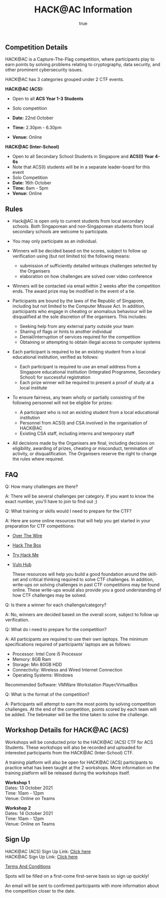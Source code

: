 ﻿---
layout: posts
title: HACK@AC Information
image: ../events/hack.png
categories: hackac
author:
  name: HACK@AC Organisers
---
## Competition Details

HACK@AC is a Capture-The-Flag competition, where participants play to earn points by solving problems relating to cryptography, data security, and other prominent cybersecurity issues.

HACK@AC has 3 categories grouped under 2 CTF events. 

**HACK@AC (ACS):**

* Open to all **ACS Year 1-3 Students**

* Solo competition

* **Date:** 22nd October

* **Time:** 2.30pm - 6.30pm

* **Venue:** Online

  

**HACK@AC (Inter-School)**

* Open to all Secondary School Students in Singapore and **ACS(I) Year 4-6s**
* Note that ACS(I) students will be in a separate leader-board for this event
* Solo Competition
* **Date:** 16th October
* **Time:** 8am - 5pm
* **Venue:** Online

## Rules

* Hack@AC is open only to current students from local secondary schools. Both Singaporean and non-Singaporean students from local secondary schools are welcome to participate.

* You may only participate as an individual.

* Winners will be decided based on the scores, subject to follow up verification using (but not limited to) the following means:
  * submission of sufficiently detailed writeups challenges selected by the Organisers
  * elaboration on how challenges are solved over video conference

* Winners will be contacted via email within 2 weeks after the competition ends. The award prize may be modified in the event of a tie.

* Participants are bound by the laws of the Republic of Singapore, including but not limited to the Computer Misuse Act. In addition, participants who engage in cheating or anomalous behaviour will be disqualified at the sole discretion of the organisers. This includes:
  * Seeking help from any external party outside your team
  * Sharing of flags or hints to another individual
  * Denial/interruption of services required for the competition
  * Obtaining or attempting to obtain illegal access to computer systems

* Each participant is required to be an existing student from a local educational institution, verified as follows:
  * Each participant is required to use an email address from a Singapore educational institution (Integrated Programme, Secondary School) for successful registration
  * Each prize winner will be required to present a proof of study at a local institute

* To ensure fairness, any team wholly or partially consisting of the following personnel will not be eligible for prizes:
  * A participant who is not an existing student from a local educational institution
  * Personnel from ACS(I) and CSA involved in the organisation of HACK@AC
  * Existing CSA staff, including interns and temporary staff

* All decisions made by the Organisers are final, including decisions on eligibility, awarding of prizes, cheating or misconduct, termination of activity, or disqualification. The Organisers reserve the right to change the rules where required.

## FAQ

Q: How many challenges are there? 

A: There will be several challenges per category. If you want to know the exact number, you'll have to join to find out ;) 



Q: What training or skills would I need to prepare for the CTF? 

A: Here are some online resources that will help you get started in your preparation for CTF competitions:

* [Over The Wire](https://overthewire.org/wargames/)

* [Hack The Box](https://hackthebox.eu)

* [Try Hack Me](https://tryhackme.com)

* [Vuln Hub](https://vulnhub.com)

  These resources will help you build a good foundation around the skill-set and critical thinking required to solve CTF challenges. In addition, write-ups on solving challenges in past CTF competitions may be found online. These write-ups would also provide you a good understanding of how CTF challenges may be solved. 
  
  

Q: Is there a winner for each challenge/category? 

A: No, winners are decided based on the overall score, subject to follow up verification.



Q: What do i need to prepare for the competition?

A: All participants are required to use their own laptops. The minimum specifications required of participants’ laptops are as follows:

- Processor: Intel Core i5 Processor
- Memory: 8GB Ram
- Storage: Min 80GB HDD
- Connectivity: Wireless and Wired Internet Connection
- Operating Systems: Windows

Recommended Software: VMWare Workstation Player/VirtualBox



Q: What is the format of the competition?

A: Participants will attempt to earn the most points by solving competition challenges. At the end of the competition, points scored by each team will be added. The tiebreaker will be the time taken to solve the challenge.

## Workshop Details for HACK@AC (ACS)

Workshops will be conducted prior to the HACK@AC (ACS) CTF for ACS Students. These workshops will also be recorded and uploaded for interested participants from the HACK@AC (Inter-School) CTF. 

A training platform will also be open for HACK@AC (ACS) participants to practice what has been taught at the 2 workshops. More information on the training platform will be released during the workshops itself. 

**Workshop 1**  
Dates: 13 October 2021  
Time:  10am - 12pm  
Venue: Online on Teams  

**Workshop 2**  
Dates: 14 October 2021  
Time:  10am - 12pm  
Venue: Online on Teams  

## Sign Up

HACK@AC (ACS) Sign Up Link: [Click here ](https://forms.office.com/r/00ta9aRnXY)  
HACK@AC Sign Up Link: [Click here](https://forms.office.com/r/DjC31Y0j1T)  

[Terms And Conditions](https://8059blank.github.io/hackac/HACK@AC-Conditions/)  

Spots will be filled on a first-come first-serve basis so sign up quickly!  

An email will be sent to confirmed participants with more information about the competition closer to the date.
